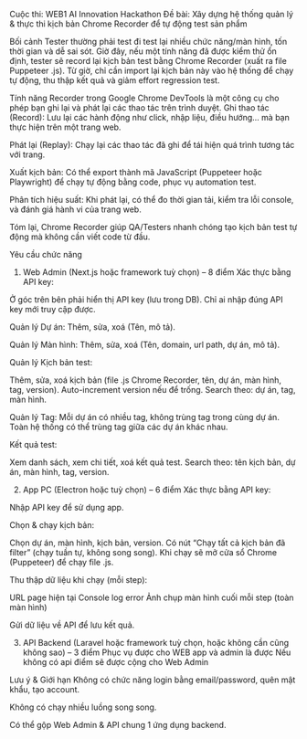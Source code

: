 Cuộc thi: WEB1 AI Innovation Hackathon
Đề bài: Xây dựng hệ thống quản lý & thực thi kịch bản Chrome Recorder để tự động test sản phẩm

Bối cảnh
Tester thường phải test đi test lại nhiều chức năng/màn hình, tốn thời gian và dễ sai sót.
Giờ đây, nếu một tính năng đã được kiểm thử ổn định, tester sẽ record lại kịch bản test bằng Chrome Recorder (xuất ra file Puppeteer .js).
Từ giờ, chỉ cần import lại kịch bản này vào hệ thống để chạy tự động, thu thập kết quả và giảm effort regression test.

Tính năng Recorder trong Google Chrome DevTools là một công cụ cho phép bạn ghi lại và phát lại các thao tác trên trình duyệt.
Ghi thao tác (Record): Lưu lại các hành động như click, nhập liệu, điều hướng… mà bạn thực hiện trên một trang web.


Phát lại (Replay): Chạy lại các thao tác đã ghi để tái hiện quá trình tương tác với trang.


Xuất kịch bản: Có thể export thành mã JavaScript (Puppeteer hoặc Playwright) để chạy tự động bằng code, phục vụ automation test.


Phân tích hiệu suất: Khi phát lại, có thể đo thời gian tải, kiểm tra lỗi console, và đánh giá hành vi của trang web.


Tóm lại, Chrome Recorder giúp QA/Testers nhanh chóng tạo kịch bản test tự động mà không cần viết code từ đầu.

Yêu cầu chức năng
1. Web Admin (Next.js hoặc framework tuỳ chọn) – 8 điểm
Xác thực bằng API key:


Ở góc trên bên phải hiển thị API key (lưu trong DB).
Chỉ ai nhập đúng API key mới truy cập được.


Quản lý Dự án: Thêm, sửa, xoá (Tên, mô tả).


Quản lý Màn hình: Thêm, sửa, xoá (Tên, domain, url path, dự án, mô tả).


Quản lý Kịch bản test:


Thêm, sửa, xoá kịch bản (file .js Chrome Recorder, tên, dự án, màn hình, tag, version).
Auto-increment version nếu để trống.
Search theo: dự án, tag, màn hình.


Quản lý Tag:
Mỗi dự án có nhiều tag, không trùng tag trong cùng dự án.
Toàn hệ thống có thể trùng tag giữa các dự án khác nhau.


Kết quả test:


Xem danh sách, xem chi tiết, xoá kết quả test.
Search theo: tên kịch bản, dự án, màn hình, tag, version.



2. App PC (Electron hoặc tuỳ chọn) – 6 điểm
Xác thực bằng API key:


Nhập API key để sử dụng app.


Chọn & chạy kịch bản:


Chọn dự án, màn hình, kịch bản, version.
Có nút “Chạy tất cả kịch bản đã filter” (chạy tuần tự, không song song).
Khi chạy sẽ mở cửa sổ Chrome (Puppeteer) để chạy file .js.


Thu thập dữ liệu khi chạy (mỗi step):


URL page hiện tại
Console log error
Ảnh chụp màn hình cuối mỗi step (toàn màn hình)


Gửi dữ liệu về API để lưu kết quả.



3. API Backend (Laravel hoặc framework tuỳ chọn, hoặc không cần cũng không sao) – 3 điểm
Phục vụ được cho WEB app và admin là được
Nếu không có api điểm sẽ được cộng cho Web Admin

Lưu ý & Giới hạn
Không có chức năng login bằng email/password, quên mật khẩu, tạo account.


Không có chạy nhiều luồng song song.


Có thể gộp Web Admin & API chung 1 ứng dụng backend.
